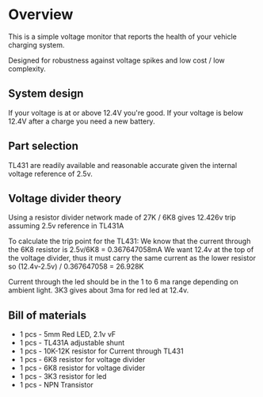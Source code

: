 # Overview

This is a simple voltage monitor that reports the health of your vehicle charging system.

Designed for robustness against voltage spikes and low cost / low complexity.

## System design

If your voltage is at or above 12.4V you're good.
If your voltage is below 12.4V after a charge you need a new battery.

## Part selection

TL431 are readily available and reasonable accurate given the internal voltage reference of 2.5v.

## Voltage divider theory

Using a resistor divider network made of 27K / 6K8 gives 12.426v trip assuming 2.5v reference in TL431A

To calculate the trip point for the TL431:
    We know that the current through the 6K8 resistor is 2.5v/6K8 = 0.367647058mA
    We want 12.4v at the top of the voltage divider, thus it must carry the same current as
    the lower resistor so (12.4v-2.5v) / 0.367647058 = 26.928K

Current through the led should be in the 1 to 6 ma range depending on ambient light.
3K3 gives about 3ma for red led at 12.4v.

## Bill of materials

- 1 pcs - 5mm Red LED, 2.1v vF
- 1 pcs - TL431A adjustable shunt
- 1 pcs - 10K-12K resistor for Current through TL431
- 1 pcs - 6K8 resistor for voltage divider
- 1 pcs - 6K8 resistor for voltage divider
- 1 pcs - 3K3 resistor for led
- 1 pcs - NPN Transistor
